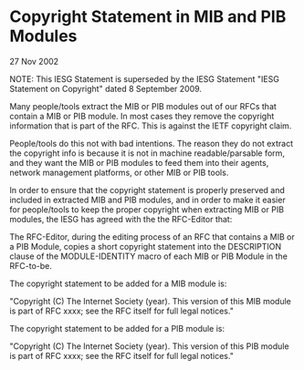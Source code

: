 Copyright Statement in MIB and PIB Modules
==========================================

27 Nov 2002

NOTE: This IESG Statement is superseded by the IESG Statement "IESG Statement on Copyright" dated 8 September 2009.

Many people/tools extract the MIB or PIB modules out of our RFCs that contain a MIB or PIB module. In most cases they remove the copyright information that is part of the RFC. This is against the IETF copyright claim. 

People/tools do this not with bad intentions. The reason they do not extract the copyright info is because it is not in machine readable/parsable form, and they want the MIB or PIB modules to feed them into their agents, network management platforms, or other MIB or PIB tools. 

In order to ensure that the copyright statement is properly preserved and included in extracted MIB and PIB modules, and in order to make it easier for people/tools to keep the proper copyright when extracting MIB or PIB modules, the IESG has agreed with the the RFC-Editor that: 

The RFC-Editor, during the editing process of an RFC that contains a MIB or a PIB Module, copies a short copyright statement into the DESCRIPTION clause of the MODULE-IDENTITY macro of each MIB or PIB Module in the RFC-to-be. 

The copyright statement to be added for a MIB module is:

"Copyright (C) The Internet Society (year). This version of this MIB module is part of RFC xxxx; see the RFC itself for full legal notices." 

The copyright statement to be added for a PIB module is: 

"Copyright (C) The Internet Society (year). This version of this PIB module is part of RFC xxxx; see the RFC itself for full legal notices."

  


